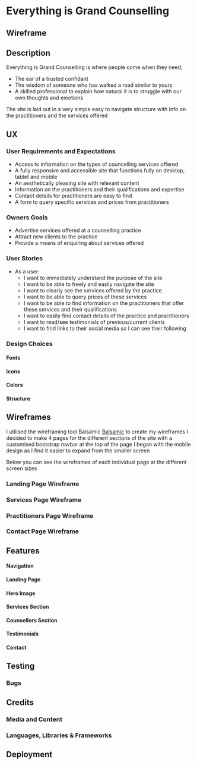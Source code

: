 # **Everything is Grand Counselling**

## **Wireframe**

## **Description** 

Everything is Grand Counselling is where people come when they need;

* The ear of a trusted confidant
* The wisdom of someone who has walked a road similar to yours 
* A skilled professional to explain how natural it is to struggle with our own thoughts and emotions

The site is laid out in a very simple easy to navigate structure with info on the practitioners and the  services offered

## **UX**

### **User Requirements and Expectations**

* Access to information on the types of councelling services offered
* A fully responsive and accessible site that functions fully on desktop, tablet and mobile
* An aesthetically pleasing site with relevant content
* Information on the practitioners and their qualifications and expertise
* Contact details for practitioners are easy to find
* A form to query specific services and prices from practitioners

### **Owners Goals**

* Advertise services offered at a counselling practice
* Attract new clients to the practice
* Provide a means of enquiring about services offered

### **User Stories**

* As a user:
  * I want to immediately understand the purpose of the site
  * I want to be able to freely and easily navigate the site
  * I want to clearly see the services offered by the practice
  * I want to be able to query prices of these services
  * I want to be able to find information on the practitioners that offer these services and their qualifications
  * I want to easily find contact details of the practice and practitioners
  * I want to read/see testimonials of previous/current clients
  * I want to find links to their social media so I can see their following

### **Design Choices**

#### Fonts

#### Icons

#### Colors

#### Structure

## **Wireframes**

I utilised the wireframing tool Balsamic [Balsamic](https://balsamiq.com/wireframes/) to create my wireframes
I decided to make 4 pages for the different sections of the site with a customised bootstrap navbar at the top of the page
I began with the mobile design as I find it easier to expand from the smaller screen

Below you can see the wireframes of each individual page at the different screen sizes

### Landing Page Wireframe

### Services Page Wireframe

### Practitioners Page Wireframe

### Contact Page Wireframe



## **Features**

#### Navigation

#### Landing Page

#### Hero Image

#### Services Section

#### Counsellors Section

#### Testimonials

#### Contact 

## **Testing**

### Bugs

## **Credits**

### **Media and Content**

### **Languages, Libraries & Frameworks**
 
## **Deployment**